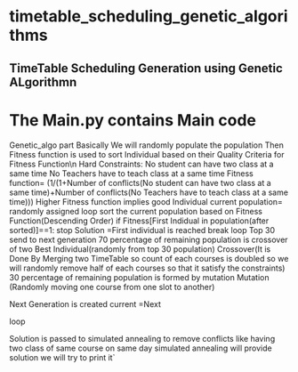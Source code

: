 # timetable_scheduling_genetic_algorithms
## TimeTable  Scheduling Generation using Genetic ALgorithmn

# The Main.py contains Main code
Genetic_algo part
Basically We will randomly populate the population
Then Fitness function is used to sort Individual based on their Quality
Criteria for Fitness Function\n
      Hard Constraints:
      No student can have two class at a same time
      No  Teachers have to teach class at a same time
Fitness function= (1/(1+Number of conflicts(No student can have two class at a same time)+Number of conflicts(No  Teachers have to teach class at a same time)))
Higher Fitness function implies good Individual
current population= randomly assigned
loop
  sort the current population based on Fitness Function(Descending Order) 
  if Fitness[First Indidual in population(after sorted)]==1:
      stop Solution =First individual is reached
      break loop
  Top 30 send to next generation
  70 percentage of remaining population is crossover of two Best Individual(randomly from top 30 population)
  Crossover(It is Done By Merging two TimeTable so count of each courses is doubled so we will randomly remove half of each courses so that it satisfy the constraints)
  30  percentage of remaining population is formed by mutation
  Mutation (Randomly moving one course from one slot  to another)
  
  Next Generation is created 
  current =Next
  
loop

Solution is passed to simulated annealing to remove conflicts like having two class of same course on same day
simulated annealing will provide solution we will try to print it`


